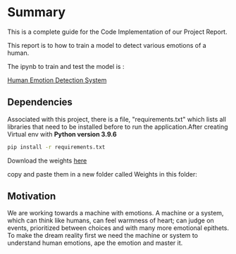 # Summary

This is a complete guide for the Code Implementation of our Project Report.

This report is to how to train a model to detect various emotions of a human.

The ipynb to train and test the model is :

[Human Emotion Detection System](https://github.com/santhoshcharan-001/Human-Emotion-Detection/blob/main/Human-Emotion-Detection/Human%20Emotion%20Detection.ipynb)

## Dependencies

Associated with this project, there is a file, "requirements.txt" which lists all libraries that need to be installed before to run the application.After creating Virtual env with **Python version 3.9.6**
```bash
pip install -r requirements.txt
```
Download the weights [here](https://drive.google.com/drive/folders/1noSZftAKEvyf4q5Nj8TwSYRBrB-pXjsF?usp=sharing)

copy and paste them in a new folder called Weights in this folder:

## Motivation

We are working towards a machine with emotions. A machine or a
system, which can think like humans, can feel warmness of heart; can
judge on events, prioritized between choices and with many more
emotional epithets. To make the dream reality first we need the
machine or system to understand human emotions, ape the emotion
and master it.
